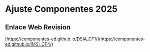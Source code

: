 # **Ajuste Componentes 2025**

## **Enlace Web Revision**

[https://componentes-ed.github.io/DSIA_CF1/](https://componentes-ed.github.io/IMSI_CF4/)

#

